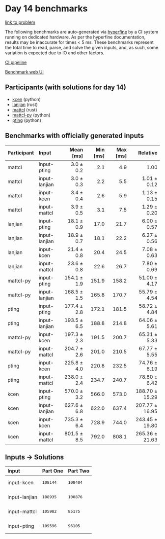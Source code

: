 # Day 14 benchmarks

[link to problem](https://adventofcode.com/2023/day/14)

The following benchmarks are auto-generated via
[hyperfine](https://github.com/sharkdp/hyperfine) by a CI system running on
dedicated hardware. As per the hyperfine documentation, results may be
inaccurate for times < 5 ms. These benchmarks represent the total time to read,
parse, and solve the given inputs, and, as such, some variation is expected due
to IO and other factors.

[CI pipeline](http://ci.papercode.net:8080/teams/main/pipelines/aoc2023)

[Benchmark web UI](https://aoc.ancalagon.black)


## Participants (with solutions for day 14)

- [kcen](https://github.com/kcen/aoc2023) (python)
- [lanjian](https://github.com/lanjian/aoc-2023) (rust)
- [mattcl](https://github.com/mattcl/aoc2023) (rust)
- [mattcl-py](https://github.com/mattcl/aoc2023-py) (python)
- [pting](https://github.com/pting/aoc2023) (python)


## Benchmarks with officially generated inputs

| Participant | Input | Mean [ms] | Min [ms] | Max [ms] | Relative |
|:---|:---|---:|---:|---:|---:|
| mattcl | input-pting | 3.0 ± 0.2 | 2.1 | 4.9 | 1.00 |
| mattcl | input-lanjian | 3.0 ± 0.3 | 2.2 | 5.5 | 1.01 ± 0.12 |
| mattcl | input-kcen | 3.4 ± 0.4 | 2.6 | 5.9 | 1.13 ± 0.15 |
| mattcl | input-mattcl | 3.9 ± 0.5 | 3.1 | 7.5 | 1.29 ± 0.20 |
| lanjian | input-pting | 18.1 ± 0.9 | 17.0 | 21.7 | 6.00 ± 0.57 |
| lanjian | input-lanjian | 18.9 ± 0.7 | 18.1 | 22.2 | 6.27 ± 0.56 |
| lanjian | input-kcen | 21.4 ± 0.8 | 20.4 | 24.5 | 7.08 ± 0.63 |
| lanjian | input-mattcl | 23.6 ± 0.8 | 22.6 | 26.7 | 7.80 ± 0.69 |
| mattcl-py | input-pting | 154.1 ± 1.9 | 151.9 | 158.2 | 51.00 ± 4.17 |
| mattcl-py | input-lanjian | 168.5 ± 1.5 | 165.8 | 170.7 | 55.79 ± 4.54 |
| pting | input-pting | 177.4 ± 2.8 | 172.1 | 181.5 | 58.72 ± 4.84 |
| pting | input-lanjian | 193.5 ± 6.5 | 188.8 | 214.8 | 64.06 ± 5.61 |
| mattcl-py | input-kcen | 197.3 ± 2.3 | 191.5 | 200.7 | 65.31 ± 5.33 |
| mattcl-py | input-mattcl | 204.7 ± 2.6 | 201.0 | 210.5 | 67.77 ± 5.55 |
| pting | input-kcen | 225.8 ± 4.0 | 220.8 | 232.5 | 74.76 ± 6.19 |
| pting | input-mattcl | 238.0 ± 2.4 | 234.7 | 240.7 | 78.80 ± 6.42 |
| kcen | input-pting | 570.0 ± 3.2 | 566.0 | 573.0 | 188.70 ± 15.29 |
| kcen | input-lanjian | 627.6 ± 6.8 | 622.0 | 637.4 | 207.77 ± 16.95 |
| kcen | input-kcen | 735.3 ± 6.4 | 728.9 | 744.0 | 243.45 ± 19.80 |
| kcen | input-mattcl | 801.5 ± 8.5 | 792.0 | 808.1 | 265.36 ± 21.63 |


## Inputs -> Solutions

| Input | Part One | Part Two |
|:---|:---|:---|
|input-kcen|<pre>108144</pre>|<pre>108404</pre>|
|input-lanjian|<pre>108935</pre>|<pre>100876</pre>|
|input-mattcl|<pre>105982</pre>|<pre>85175</pre>|
|input-pting|<pre>109596</pre>|<pre>96105</pre>|